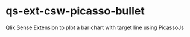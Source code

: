 # qs-ext-csw-picasso-bullet
Qlik Sense Extension to plot a bar chart with target line using PicassoJs
